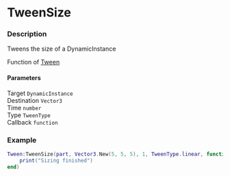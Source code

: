 # TweenSize
### Description
Tweens the size of a DynamicInstance

Function of [Tween](../../)

#### Parameters
Target `DynamicInstance`  
Destination `Vector3`  
Time `number`  
Type `TweenType`  
Callback `function`

### Example
```lua
Tween:TweenSize(part, Vector3.New(5, 5, 5), 1, TweenType.linear, function() 
    print("Sizing finished")
end)
```
